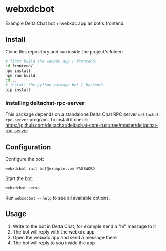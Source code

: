 # webxdcbot

Example Delta Chat bot + webxdc app as bot's frontend.

## Install

Clone this repository and run inside the project's folder:

```sh
# first build the webxdc app / frontend:
cd frontend/
npm install
npm run build
cd ..
# install the python package bot / backend:
pip install .
```

### Installing deltachat-rpc-server

This package depends on a standalone Delta Chat RPC server `deltachat-rpc-server` program.
To install it check:
https://github.com/deltachat/deltachat-core-rust/tree/master/deltachat-rpc-server

## Configuration

Configure the bot:

```sh
webxdcbot init bot@example.com PASSWORD
```

Start the bot:

```sh
webxdcbot serve
```

Run `webxdcbot --help` to see all available options.

## Usage

1. Write to the bot in Delta Chat, for example send a "hi" message to it
2. The bot will reply with the webxdc app
3. Open the webxdc app and send a message there
4. The bot will reply to you inside the app
